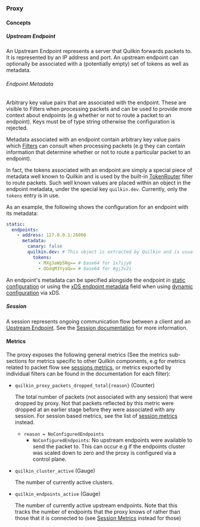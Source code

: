 ### Proxy

#### Concepts

##### Upstream Endpoint

An Upstream Endpoint represents a server that Quilkin forwards packets to.
It is represented by an IP address and port. An upstream endpoint can optionally be associated with a (potentially empty) set of tokens as well as metadata.

###### Endpoint Metadata

Arbitrary key value pairs that are associated with the endpoint.
These are visible to Filters when processing packets and can be used to provide more context about endpoints (e.g whether or not to route a packet to an endpoint).
Keys must be of type string otherwise the configuration is rejected.

Metadata associated with an endpoint contain arbitrary key value pairs which [Filters][filters-doc] can consult when processing packets (e.g they can contain information that determine whether or not to route a particular packet to an endpoint).

In fact, the tokens associated with an endpoint are simply a special piece of metadata well known to Quilkin and is used by the built-in [TokenRouter] filter to route packets.
Such well known values are placed within an object in the endpoint metadata, under the special key `quilkin.dev`. Currently, only the `tokens` entry is in use.

As an example, the following shows the configuration for an endpoint with its metadata:
```yaml
static:
  endpoints:
    - address: 127.0.0.1:26000
      metadata:
        canary: false
        quilkin.dev: # This object is extracted by Quilkin and is usually reserved for built-in features
          tokens:
            - MXg3aWp5Ng== # base64 for 1x7ijy6
            - OGdqM3YyaQ== # base64 for 8gj3v2i
```

An endpoint's metadata can be specified alongside the endpoint in [static configuration][proxy-configuration] or using the [xDS endpoint metadata][xds-endpoint-metadata] field when using [dynamic configuration][dynamic-configuration-doc] via xDS.

##### Session

A session represents ongoing communication flow between a client and an [Upstream Endpoint][endpoint]. See the [Session documentation][sessions-doc] for more information.

#### Metrics

The proxy exposes the following general metrics (See the metrics sub-sections for metrics specific to other Quilkin components, e.g for metrics related to packet flow see [sessions metrics][session-metrics], or metrics exported by individual filters can be found in the documentation for each filter):

- `quilkin_proxy_packets_dropped_total{reason}` (Counter)

  The total number of packets (not associated with any session) that were dropped by proxy.
  Not that packets reflected by this metric were dropped at an earlier stage before they were associated with any session. For session based metrics, see the list of [session metrics][session-metrics] instead.
  * `reason = NoConfiguredEndpoints`
    - `NoConfiguredEndpoints`: No upstream endpoints were available to send the packet to. This can occur e.g if the endpoints cluster was scaled down to zero and the proxy is configured via a control plane.

- `quilkin_cluster_active` (Gauge)

  The number of currently active clusters.

- `quilkin_endpoints_active` (Gauge)

  The number of currently active upstream endpoints. Note that this tracks the number of endpoints that the proxy knows of rather than those that it is connected to (see [Session Metrics][session-metrics] instead for those)

[sessions-doc]: ./session.md
[session-metrics]: ./session.md#metrics
[filters-doc]: ./extensions/filters/filters.md
[endpoint]: #upstream-endpoint
[proxy-configuration]: ./proxy-configuration.md
[xds-endpoint-metadata]: https://www.envoyproxy.io/docs/envoy/latest/api-v3/config/endpoint/v3/endpoint_components.proto#envoy-v3-api-field-config-endpoint-v3-lbendpoint-metadata
[dynamic-configuration-doc]: ./xds.md
[TokenRouter]: ./extensions/filters/token_router.md
